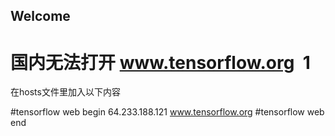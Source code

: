 ## Welcome 
# 国内无法打开 www.tensorflow.org  1


在hosts文件里加入以下内容

#tensorflow web begin
64.233.188.121 www.tensorflow.org
#tensorflow web end

